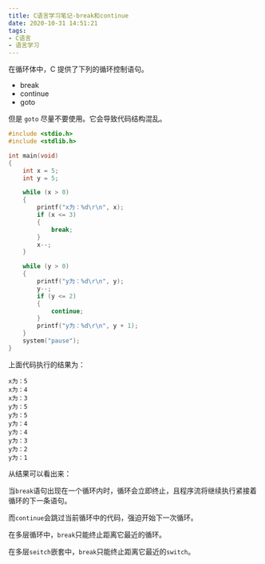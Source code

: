 ```yaml
---
title: C语言学习笔记-break和continue
date: 2020-10-31 14:51:21
tags: 
- C语言
- 语言学习
---
```


在循环体中，C 提供了下列的循环控制语句。
- break
- continue
- goto

但是 `goto` 尽量不要使用。它会导致代码结构混乱。

<!-- more -->

```C
#include <stdio.h>
#include <stdlib.h>

int main(void)
{
    int x = 5;
    int y = 5;

    while (x > 0)
    {
        printf("x为：%d\r\n", x);
        if (x <= 3)
        {
            break;
        }
        x--;
    }

    while (y > 0)
    {
        printf("y为：%d\r\n", y);
        y--;
        if (y <= 2)
        {
            continue;
        }
        printf("y为：%d\r\n", y + 1);
    }
    system("pause");
}

```

上面代码执行的结果为：

```
x为：5
x为：4
x为：3
y为：5
y为：5
y为：4
y为：4
y为：3
y为：2
y为：1
```

从结果可以看出来：

当`break`语句出现在一个循环内时，循环会立即终止，且程序流将继续执行紧接着循环的下一条语句。

而`continue`会跳过当前循环中的代码，强迫开始下一次循环。

在多层循环中，`break`只能终止距离它最近的循环。 

在多层`seitch`嵌套中，`break`只能终止距离它最近的`switch`。 





